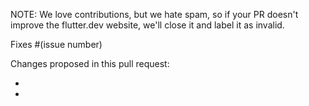NOTE:  We love contributions, but we hate spam, so if your PR doesn't improve the flutter.dev website, we'll close it and label it as invalid.

Fixes #(issue number)

Changes proposed in this pull request:

*  
* 
